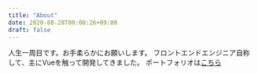```yaml
---
title: "About"
date: 2020-08-28T00:00:26+09:00
draft: false
---
```


人生一周目です。お手柔らかにお願いします。
フロントエンドエンジニア自称して、主にVueを触って開発してきました。
ポートフォリオは[こちら](https://takenokoroid.github.io/portfolio/#/)